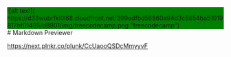 <div style='background-color: green'>
![alt text]( https://d33wubrfki0l68.cloudfront.net/399edfbd56860a94d3c5654ba51019817bf01495/d8901/img/freecodecamp.png "freecodecamp")
</div>
# Markdown Previewer

https://next.plnkr.co/plunk/CcUaooQSDcMmyyvF



